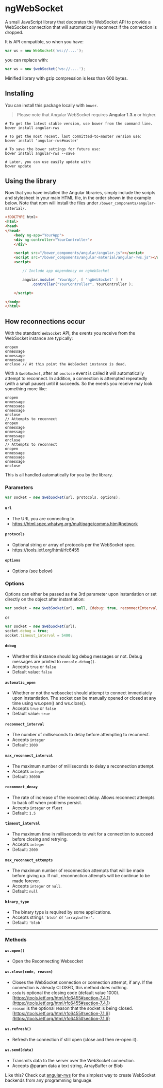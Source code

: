 # ngWebSocket

A small JavaScript library that decorates the WebSocket API to provide a WebSocket connection that will automatically reconnect if the connection is dropped.

It is API compatible, so when you have:

```javascript
var ws = new WebSocket('ws://....');
```

you can replace with:

```javascript
var ws = new $webSocket('ws://....');
```

Minified library with gzip compression is less than 600 bytes.

## Installing

You can install this package locally with `bower`.

> Please note that Angular WebSocket requires **Angular 1.3.x** or higher.

```shell
# To get the latest stable version, use bower from the command line.
bower install angular-rws

# To get the most recent, last committed-to-master version use:
bower install 'angular-rws#master'

# To save the bower settings for future use:
bower install angular-rws --save

# Later, you can use easily update with:
bower update
```

## Using the library

Now that you have installed the Angular libraries, simply include the scripts and stylesheet in your main HTML file, in the order shown in the example below. Note that npm  will install the files under `/bower_components/angular-material/`.

```html
<!DOCTYPE html>
<html>
<head>
</head>
    <body ng-app="YourApp">
    <div ng-controller="YourController">
    </div>

    <script src="/bower_components/angular/angular.js"></script>
    <script src="/bower_components/angular-material/angular-rws.js"></script>
    <script>

        // Include app dependency on ngWebSocket

        angular.module( 'YourApp', [ 'ngWebSocket' ] )
            .controller("YourController", YourController );

    </script>

</body>
</html>
```

## How reconnections occur

With the standard `WebSocket` API, the events you receive from the WebSocket instance are typically:

    onopen
    onmessage
    onmessage
    onmessage
    onclose // At this point the WebSocket instance is dead.

With a `$webSocket`, after an `onclose` event is called it will automatically attempt to reconnect. In addition, a connection is attempted repeatedly (with a small pause) until it succeeds. So the events you receive may look something more like:

    onopen
    onmessage
    onmessage
    onmessage
    onclose
    // Attempts to reconnect
    onopen
    onmessage
    onmessage
    onmessage
    onclose
    // Attempts to reconnect
    onopen
    onmessage
    onmessage
    onmessage
    onclose

This is all handled automatically for you by the library.

### Parameters

```javascript
var socket = new $webSocket(url, protocols, options);
```

#### `url`

- The URL you are connecting to.
- <https://html.spec.whatwg.org/multipage/comms.html#network>

#### `protocols`

- Optional string or array of protocols per the WebSocket spec.
- <https://tools.ietf.org/html/rfc6455>

#### `options`

- Options (see below)

### Options

Options can either be passed as the 3rd parameter upon instantiation or set directly on the object after instantiation:

```javascript
var socket = new $webSocket(url, null, {debug: true, reconnectInterval: 3000});
```

or

```javascript
var socket = new $webSocket(url);
socket.debug = true;
socket.timeout_interval = 5400;
```

#### `debug`

- Whether this instance should log debug messages or not. Debug messages are printed to `console.debug()`.
- Accepts `true` or `false`
- Default value: `false`

#### `automatic_open`

- Whether or not the websocket should attempt to connect immediately upon instantiation. The socket can be manually opened or closed at any time using ws.open() and ws.close().
- Accepts `true` or `false`
- Default value: `true`

#### `reconnect_interval`

- The number of milliseconds to delay before attempting to reconnect.
- Accepts `integer`
- Default: `1000`

#### `max_reconnect_interval`

- The maximum number of milliseconds to delay a reconnection attempt.
- Accepts `integer`
- Default: `30000`

#### `reconnect_decay`

- The rate of increase of the reconnect delay. Allows reconnect attempts to back off when problems persist.
- Accepts `integer` or `float`
- Default: `1.5`

#### `timeout_interval`

- The maximum time in milliseconds to wait for a connection to succeed before closing and retrying.
- Accepts `integer`
- Default: `2000`

#### `max_reconnect_attempts`

- The maximum number of reconnection attempts that will be made before giving up. If null, reconnection attempts will be continue to be made forever.
- Accepts `integer` or `null`.
- Default: `null`

#### `binary_type`

- The binary type is required by some applications.
- Accepts strings `'blob'` or `'arraybuffer'`.
- Default: `'blob'`

---

### Methods

#### `ws.open()`

- Open the Reconnecting Websocket

#### `ws.close(code, reason)`

- Closes the WebSocket connection or connection attempt, if any. If the connection is already CLOSED, this method does nothing.
- `code` is optional the closing code (default value 1000). [https://tools.ietf.org/html/rfc6455#section-7.4.1](https://tools.ietf.org/html/rfc6455#section-7.4.1)
- `reason` is the optional reason that the socket is being closed. [https://tools.ietf.org/html/rfc6455#section-7.1.6](https://tools.ietf.org/html/rfc6455#section-7.1.6)

#### `ws.refresh()`

- Refresh the connection if still open (close and then re-open it).

#### `ws.send(data)`

- Transmits data to the server over the WebSocket connection.
- Accepts @param data a text string, ArrayBuffer or Blob

Like this? Check out [angular-rws](https://github.com/ajsb85/angular-rws) for the simplest way to create WebSocket backends from any programming language.